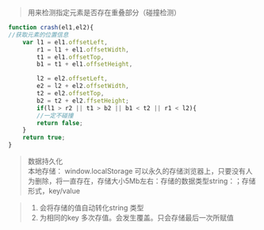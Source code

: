 > 用来检测指定元素是否存在重叠部分（碰撞检测）
```javascript
function crash(el1,el2){
//获取元素的位置信息
    var l1 = el1.offsetLeft,
        r1 = l1 + el1.offsetWidth,
        t1 = el1.offsetTop,
        b1 = t1 + el1.offsetHeight,

        l2 = el2.offsetLeft,
        e2 = l2 + el2.offsetWidth,
        t2 = el2.offsetTop,
        b2 = t2 + el2.ffsetHeight;
        if(l1 > r2 || t1 > b2 || b1 < t2 || r1 < l2){
        //一定不碰撞
        return false;
    }
    return true;
}
```

> 数据持久化    
> 本地存储： window.localStorage
> 可以永久的存储浏览器上，只要没有人为删除，将一直存在，存储大小5Mb左右：存储的数据类型string：；存储形式，key/value

> 1. 会将存储的值自动转化string 类型
> 2. 为相同的key 多次存值。会发生覆盖。只会存储最后一次所赋值
